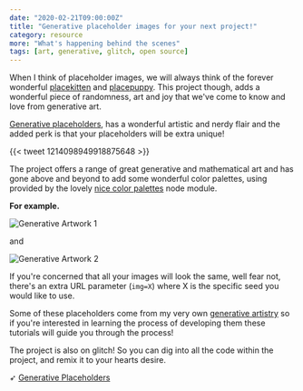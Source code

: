 ```yaml
---
date: "2020-02-21T09:00:00Z"
title: "Generative placeholder images for your next project!"
category: resource
more: "What's happening behind the scenes"
tags: [art, generative, glitch, open source]
---
```


When I think of placeholder images, we will always think of the forever wonderful [placekitten](https://placekitten.com/) and [placepuppy](http://place-puppy.com/). This project though, adds a wonderful piece of randomness, art and joy that we've come to know and love from generative art.

[Generative placeholders](https://generative-placeholders.glitch.me/), has a wonderful artistic and nerdy flair and the added perk is that your placeholders will be extra unique!

{{< tweet 1214098949918875648 >}}

The project offers a range of great generative and mathematical art and has gone above and beyond to add some wonderful color palettes, using provided by the lovely [nice color palettes](https://www.npmjs.com/package/nice-color-palettes) node module.

**For example.**

![Generative Artwork 1](https://generative-placeholders.glitch.me/image?width=500&height=500&style=triangles&gap=50&colors=5&img=01)

and

![Generative Artwork 2](https://generative-placeholders.glitch.me/image?width=500&height=500&style=triangles&gap=50&colors=6&img=01)


If you're concerned that all your images will look the same, well fear not, there's an extra URL parameter (`img=X`) where X is the specific seed you would like to use.

<!--more-->

Some of these placeholders come from my very own [generative artistry](https://generativeartistry.com/) so if you're interested in learning the process of developing them these tutorials will guide you through the process!

The project is also on glitch! So you can dig into all the code within the project, and remix it to your hearts desire.


➶ [Generative Placeholders](https://generative-placeholders.glitch.me/)